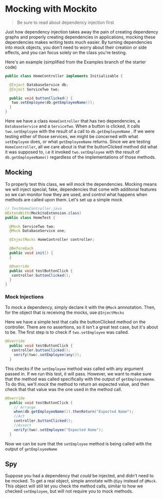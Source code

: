 # Mocking with Mockito

> Be sure to read about dependency injection first

Just how dependency injection takes away the pain of creating dependency graphs and properly creating dependencies in applications, mocking these dependencies makes writing tests much easier. By turning dependencies into mock objects, you don't need to worry about their creation or side effects, and you can focus solely on the class you're testing.



Here's an example (simplified from the Examples branch of the starter code)

```java
public class HomeController implements Initializable {

  @Inject DatabaseService db;
  @Inject ServiceTwo two;

  public void buttonClicked() {
   two.setEmployee(db.getEmployeeName());
  }
}
```

Here we have a class `HomeController` that has two dependencies, a `DatabaseService` and a `ServiceTwo`. When a button is clicked, it calls `two.setEmployee` with the result of a call to `db.getEmployeeName` . If we were testing either of those services, we might be concerned with what `setEmployee` does, or what `getEmployeeName` returns. Since we are testing `HomeController`, all we care about is that the buttonClicked method did what it was supposed to, i.e it invoked `two.setEmployee` with the result of `db.getEmployeeName()` regardless of the implementations of those methods. 

## Mocking

To properly test this class, we will *mock* the dependencies. Mocking means we will inject special, fake, dependencies that come with additonal features so we can monitor how they are used, and control what happens when methods are called upon them. Let's set up a simple mock

```java
// TestHomeController.java
@ExtendWith(MockitoExtension.class)
public class HomeTest {

  @Mock ServiceTwo two;
  @Mock DatabaseService one;

  @InjectMocks HomeController controller;

  @BeforeEach
  public void init() {
  }

  @Override
  public void testButtonClick {
   controller.buttonClicked();
  }
}
```

### Mock Injections

To mock a dependency, simply declare it with the `@Mock` annnotation. Then, for the object that is receiving the mocks, use `@InjectMocks`

Here we have a simple test that calls the buttonClicked method on the controller. There are no assertions, so it isn't a great test case, but it's about to be. The first step is to check if `two.setEmployee` was called. 

```java
@Override
  public void testButtonClick {
   controller.buttonClicked();
    verify(two).setEmployee(any());
  }
```

This checks if the `setEmployee` method was called with any argument passed in. If we run this test, it will pass. However, we want to make sure that the method was called specifically with the output of `getEmployeeName`. To do this, we'll *mock* the method to return an expected value, and then check that that value was the one used in the method call. 

```java
@Override
  public void testButtonClick {
    // Arrange
    when(db.getEmployeeName()).thenReturn("Expected Name");
    //Act
    controller.buttonClicked();
    //Assert
    verify(two).setEmployee("Expected Name");
  }
```

Now we can be sure that the `setEmployee` method is being called with the output of `getEmployeeName`



## Spy

Suppose you had a dependency that *could* be injected, and didn't need to be mocked. To get a real object, simple annotate with `@Spy` instead of `@Mock`. This object will still let you check the method calls, similar to how we checked `setEmployee`, but will not require you to mock methods.
